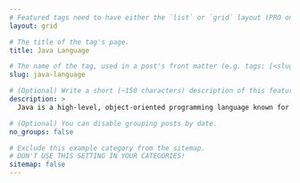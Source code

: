 ```yaml
---
# Featured tags need to have either the `list` or `grid` layout (PRO only).
layout: grid

# The title of the tag's page.
title: Java Language

# The name of the tag, used in a post's front matter (e.g. tags: [<slug>]).
slug: java-language

# (Optional) Write a short (~150 characters) description of this featured tag.
description: >
  Java is a high-level, object-oriented programming language known for its platform independence, allowing applications to run on any system with a compatible JVM (Java Virtual Machine). With a focus on reliability, scalability, and ease of development, Java is widely used in web, mobile, and enterprise software solutions.

# (Optional) You can disable grouping posts by date.
no_groups: false

# Exclude this example category from the sitemap.
# DON'T USE THIS SETTING IN YOUR CATEGORIES!
sitemap: false
---
```

